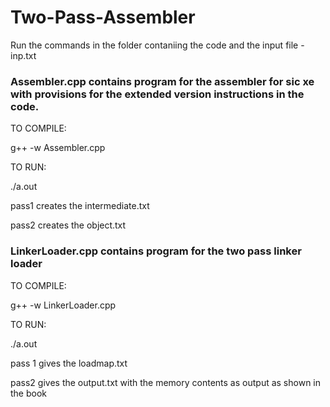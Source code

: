 # Two-Pass-Assembler


Run the commands in the folder contaniing the code and the input file - inp.txt


### Assembler.cpp contains program for the assembler for sic xe with provisions for the extended version instructions in the code.

TO COMPILE:

 g++ -w Assembler.cpp


TO RUN:

 ./a.out


 
pass1 creates the intermediate.txt

pass2 creates the object.txt
 
 
### LinkerLoader.cpp contains program for the two pass linker loader

TO COMPILE:

 g++ -w LinkerLoader.cpp
 
 
TO RUN:

 ./a.out


pass 1 gives the loadmap.txt

pass2 gives the output.txt with the memory contents as output as shown in the book

